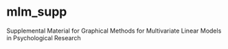 # mlm_supp
Supplemental Material for Graphical Methods for Multivariate Linear Models in Psychological Research
